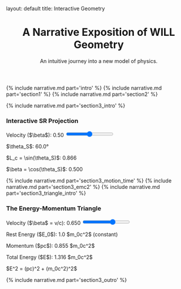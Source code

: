 layout: default title: Interactive Geometry<main class="max-w-4xl mx-auto p-4 sm:p-6 lg:p-8"><header class="text-center mb-12">
    <h1 class="text-4xl md:text-5xl font-bold mb-4">A Narrative Exposition of WILL Geometry</h1>
    <p class="text-xl text-gray-400">An intuitive journey into a new model of physics.</p>
</header>

{% include narrative.md part='intro' %}
{% include narrative.md part='section1' %}
{% include narrative.md part='section2' %}

{% include narrative.md part='section3_intro' %}

<!-- Interactive Chart 1: Beta Circle -->
<div class="interactive-card">
    <div>
        <h3 class="text-2xl font-bold mb-4 text-gray-100">Interactive SR Projection</h3>
        <label for="beta-slider" class="font-semibold text-gray-200">Velocity ($\beta$): <span id="beta-value" class="highlight font-bold">0.50</span></label>
        <input type="range" min="0" max="1" value="0.5" step="0.01" class="slider mt-2 mb-4" id="beta-slider">
        <div class="space-y-2 text-lg">
            <p>$\theta_S$: <span id="theta-s-value" class="highlight">60.0°</span></p>
            <p>$L_c = \sin(\theta_S)$: <span id="lc-value" class="highlight">0.866</span></p>
            <p>$\beta = \cos(\theta_S)$: <span id="beta-cos-value" class="highlight">0.500</span></p>
        </div>
    </div>
    <div>
        <canvas id="betaCircleChart"></canvas>
    </div>
</div>

{% include narrative.md part='section3_motion_time' %}
{% include narrative.md part='section3_emc2' %}
{% include narrative.md part='section3_triangle_intro' %}

<!-- Interactive Chart 2: Energy-Momentum Triangle -->
<div class="interactive-card">
    <div>
        <h3 class="text-2xl font-bold mb-4 text-gray-100">The Energy-Momentum Triangle</h3>
        <label for="emc2-beta-slider" class="font-semibold text-gray-200">Velocity ($\beta$ = v/c): <span id="emc2-beta-value" class="highlight font-bold">0.650</span></label>
        <input type="range" min="0" max="0.999" value="0.65" step="0.001" class="slider mt-2 mb-6" id="emc2-beta-slider">
        <div class="space-y-3 text-lg">
            <p>Rest Energy ($E_0$): <span class="highlight">1.0 $m_0c^2$ (constant)</span></p>
            <p>Momentum ($pc$): <span id="emc2-pc-value" class="highlight">0.855</span> $m_0c^2$</p>
            <p>Total Energy ($E$): <span id="emc2-energy-value" class="highlight">1.316</span> $m_0c^2$</p>
        </div>
        <div class="equation-box text-lg mt-4">$E^2 = (pc)^2 + (m_0c^2)^2$</div>
    </div>
    <div>
        <canvas id="emc2-canvas"></canvas>
    </div>
</div>

{% include narrative.md part='section3_outro' %}

<!-- NOTE: The rest of the sections would follow a similar pattern -->
<!-- For example, for Section 4: -->
<!-- {% include narrative.md part='section4_intro' %} -->
<!-- HTML for Kappa chart here -->
<!-- {% include narrative.md part='section4_outro' %} -->
</main><!-- Load the interactive chart logic --><script src="{{ '/assets/js/will-charts.js' | relative_url }}"></script>
